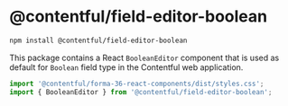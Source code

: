 # @contentful/field-editor-boolean

```bash
npm install @contentful/field-editor-boolean
```

This package contains a React `BooleanEditor` component that is used as default for `Boolean` field type in the Contentful web application.

```js
import '@contentful/forma-36-react-components/dist/styles.css';
import { BooleanEditor } from '@contentful/field-editor-boolean';
```
